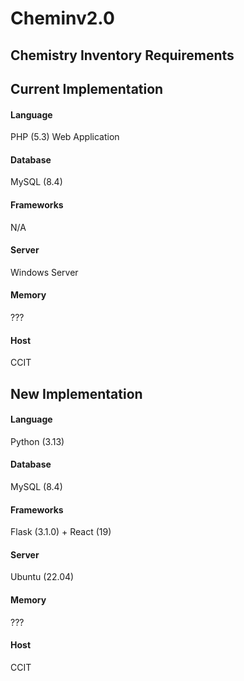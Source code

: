 # Cheminv2.0

## Chemistry Inventory Requirements

## Current Implementation

#### Language
PHP (5.3) Web Application

#### Database
MySQL (8.4)

#### Frameworks
N/A

#### Server
Windows Server

#### Memory
???

#### Host
CCIT

## New Implementation

#### Language
Python (3.13)

#### Database
MySQL (8.4)

#### Frameworks
Flask (3.1.0) + React (19)

#### Server
Ubuntu (22.04)

#### Memory
???

#### Host
CCIT
